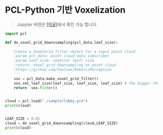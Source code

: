 # PCL-Python 기반 Voxelization

> Jupyter 버젼은 [[이곳]](https://github.com/adioshun/gitBook_Tutorial_PCL/blob/master/Beginner/Part01-Chapter02-PCL-Python.ipynb)에서 확인 가능 합니다. 


```python 
import pcl

def do_voxel_grid_downssampling(pcl_data,leaf_size):
    '''
    Create a VoxelGrid filter object for a input point cloud
    :param pcl_data: point cloud data subscriber
    :param leaf_size: voxel(or leaf) size
    :return: Voxel grid downsampling on point cloud
    :https://github.com/fouliex/RoboticPerception
    '''
    vox = pcl_data.make_voxel_grid_filter()
    vox.set_leaf_size(leaf_size, leaf_size, leaf_size) # The bigger the leaf size the less information retained
    return  vox.filter()
    

cloud = pcl.load("./sample/lobby.pcd")
print(cloud)


LEAF_SIZE = 0.01 
cloud = do_voxel_grid_downssampling(cloud,LEAF_SIZE)
print(cloud)
```
